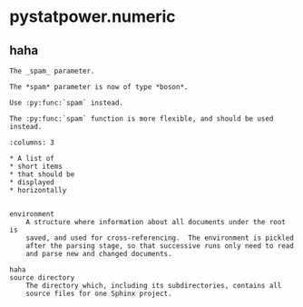 # pystatpower.numeric

## haha

```{versionadded} 2.5
The _spam_ parameter.
```

```{versionchanged} 2.8
The *spam* parameter is now of type *boson*.
```

```{deprecated} 3.1
Use :py:func:`spam` instead.
```

```{versionremoved} 4.0
The :py:func:`spam` function is more flexible, and should be used instead.
```

```{hlist}
:columns: 3

* A list of
* short items
* that should be
* displayed
* horizontally
```

```{glossary}

environment
    A structure where information about all documents under the root is
    saved, and used for cross-referencing.  The environment is pickled
    after the parsing stage, so that successive runs only need to read
    and parse new and changed documents.

haha
source directory
    The directory which, including its subdirectories, contains all
    source files for one Sphinx project.
```
